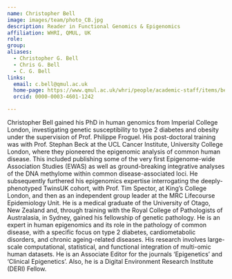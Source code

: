 ```yaml
---
name: Christopher Bell
image: images/team/photo_CB.jpg
description: Reader in Functional Genomics & Epigenomics
affiliation: WHRI, QMUL, UK
role:
group:
aliases:
  - Christopher G. Bell
  - Chris G. Bell
  - C. G. Bell
links:
  email: c.bell@qmul.ac.uk
  home-page: https://www.qmul.ac.uk/whri/people/academic-staff/items/bellchristopher.html
  orcid: 0000-0003-4601-1242

---
```


Christopher Bell gained his PhD in human genomics from Imperial College London, investigating genetic susceptibility to type 2 diabetes and obesity under the supervision of Prof. Philippe Froguel. His post-doctoral training was with Prof. Stephan Beck at the UCL Cancer Institute, University College London, where they pioneered the epigenomic analysis of common human disease. This included publishing some of the very first Epigenome-wide Association Studies (EWAS) as well as ground-breaking integrative analyses of the DNA methylome within common disease-associated loci. He subsequently furthered his epigenomics expertise interrogating the deeply-phenotyped TwinsUK cohort, with Prof. Tim Spector, at King’s College London, and then as an independent group leader at the MRC Lifecourse Epidemiology Unit. He is a medical graduate of the University of Otago, New Zealand and, through training with the Royal College of Pathologists of Australasia, in Sydney, gained his fellowship of genetic pathology. 
He is an expert in human epigenomics and its role in the pathology of common disease, with a specific focus on type 2 diabetes, cardiometabolic disorders, and chronic ageing-related diseases. His research involves large-scale computational, statistical, and functional integration of multi-omic human datasets.
He is an Associate Editor for the journals ‘Epigenetics’ and ‘Clinical Epigenetics’. Also, he is a Digital Environment Research Institute (DERI) Fellow.
